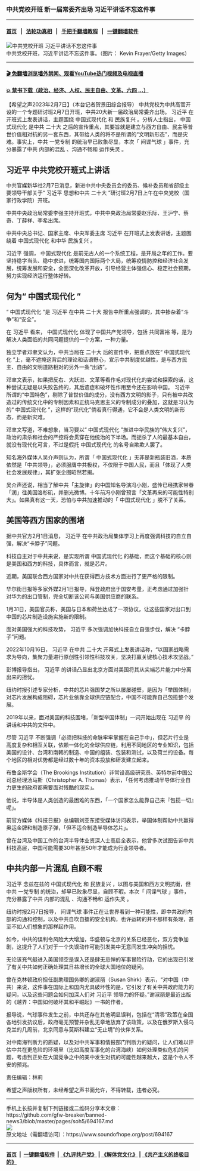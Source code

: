 ### 中共党校开班 新一届常委齐出场 习近平讲话不忘这件事
------------------------

#### [首页](https://github.com/gfw-breaker/banned-news3/blob/master/README.md) &nbsp;&nbsp;|&nbsp;&nbsp; [法轮功真相](https://github.com/begood0513/basic/blob/master/README.md)  &nbsp;&nbsp;|&nbsp;&nbsp; [手把手翻墙教程](https://github.com/gfw-breaker/guides/wiki)  &nbsp;&nbsp;|&nbsp;&nbsp; [一键翻墙软件](https://github.com/gfw-breaker/nogfw/blob/master/README.md)  



<div><img alt="中共党校开班 习近平讲话不忘这件事" src="https://img.soundofhope.org/2023-02/gettyimages-1346548951-1675803394449.jpg"/>
<br/><figcaption class="caption">
 中共党校开班，习近平讲话不忘这件事。（图片： Kevin Frayer/Getty Images）
</figcaption></div><hr/>

#### [ 🎬  免翻墙浏览墙外禁闻、观看YouTube热门视频及电视直播](https://github.com/gfw-breaker/HelloWorld)

#### [ 💥  禁书下载（政治、经济、人权、民主自由、文革、六四 ...）](https://github.com/gfw-breaker/books/blob/master/README.md)

<div><div class="Content__Wrapper sc-1bvya0-0 elmmKw article_body" data-checkusr="" itemprop="articleBody">
 <div id="post_place_1">
 </div>
 <p class="meta-top">
  <span class="meta">
   【希望之声2023年2月7日】（本台记者贺景田综合报导）
  </span>
  中共党校为中共高官开设的一个专题研讨班2月7日开班，中共20大新一届政治局常委齐出场。
  <ok href="/term/1063">
   习近平
  </ok>
  在开班式上发表讲话，主题围绕
  <ok href="/term/797367">
   中国式现代化
  </ok>
  和
  <ok href="/term/15023">
   民族复兴
  </ok>
  。分析人士指出，
  <ok href="/term/797367">
   中国式现代化
  </ok>
  是中共
  <ok href="/term/294559">
   二十大
  </ok>
  之后的宣传重点，其要旨就是建立与西方自由、民主等普世价值相对抗的另一套东西，其带给人类的将不是所谓的“文明新形态”，而是灾难。事实上，中共
  <ok href="/term/80155">
   一党专制
  </ok>
  的统治早已败象尽显，本次「
  <ok href="/term/834957">
   间谍气球
  </ok>
  」事件，充分暴露了中共
  <ok href="/term/836604">
   内部的混乱
  </ok>
  、沟通不畅和
  <ok href="/term/836607">
   运作失灵
  </ok>
  。
 </p>
 <h2>
  <strong>
   <ok href="/term/1063">
    习近平
   </ok>
   中共党校开班式上讲话
  </strong>
 </h2>
 <p>
  中共官媒新华社2月7日消息，新进中共中央委员会的委员、候补委员和省部级主要领导干部关于“
  <ok href="/term/1063">
   习近平
  </ok>
  思想和中共
  <ok href="/term/294559">
   二十大
  </ok>
  ”研讨班2月7日上午在中央党校（国家行政学院）开班。
 </p>
 <p>
  中共中央政治局常委李强主持开班式，中共中央政治局常委赵乐际、王沪宁、蔡奇、丁薛祥、李希出席。
 </p>
 <p>
  中共中央总书记、国家主席、中央军委主席
  <ok href="/term/1063">
   习近平
  </ok>
  在开班式上发表讲话，主题围绕着
  <ok href="/term/797367">
   中国式现代化
  </ok>
  和中华
  <ok href="/term/15023">
   民族复兴
  </ok>
  。
 </p>
 <p>
  <ok href="/term/1063">
   习近平
  </ok>
  强调，
  <ok href="/term/797367">
   中国式现代化
  </ok>
  是前无古人的一个系统工程，是开局之年的工作。要坚持稳字当头、稳中求进，统筹国内国际两个大局，统筹疫情防控和经济社会发展，统筹发展和安全，全面深化改革开放，引导经营主体强信心、稳定社会预期，努力实现经济运行整体好转。
 </p>
 <h2>
  <strong>
   何为“
   <ok href="/term/797367">
    中国式现代化
   </ok>
   ”
  </strong>
 </h2>
 <p>
  “
  <ok href="/term/797367">
   中国式现代化
  </ok>
  ”是
  <ok href="/term/1063">
   习近平
  </ok>
  在中共
  <ok href="/term/294559">
   二十大
  </ok>
  报告中所重点强调的，其中掺杂着“斗争”和“安全”。
 </p>
 <p>
  在
  <ok href="/term/1063">
   习近平
  </ok>
  看来，
  <ok href="/term/797367">
   中国式现代化
  </ok>
  体现了中国共产党领导，包括
  <ok href="/term/594488">
   共同富裕
  </ok>
  等，是为解决人类面临的共同问题提供的一个方案，一种力量。
 </p>
 <p>
  独立学者邓聿文认为，中共当局在
  <ok href="/term/294559">
   二十大
  </ok>
  后的宣传中，把重点放在“
  <ok href="/term/797367">
   中国式现代化
  </ok>
  ”上，毫不遮掩这背后的理论和话语野心，宣示中共制度优越性，是与西方民主、自由的文明道路相对的另外一条“出路”。
 </p>
 <p>
  邓聿文表示，如果把反右、大跃进、文革等看作毛对现代化的尝试和探索的话，这种尝试无疑是以失败告终的，其后遗症和破坏性作用至今还在影响中国。
  <ok href="/term/1063">
   习近平
  </ok>
  所谓的“中国特色”，剔除了普世价值的成分，没有西方文明的影子，只有被中共改造过的传统文化中的专制因素和正统马克思主义的专制成分的叠加，这就是习认为的“
  <ok href="/term/797367">
   中国式现代化
  </ok>
  ”，这样的“现代化”倘若真行得通，它不会是人类文明的新形态，而是新灾难。
 </p>
 <p>
  邓聿文写道，不难想象，当习要以“
  <ok href="/term/797367">
   中国式现代化
  </ok>
  ”推进中华民族的“伟大复兴”，政治的肃杀和社会的严控将会贯穿在他统治的下半场。而扼杀了人的最基本自由，就没有现代化可言，不过是假托
  <ok href="/term/797367">
   中国式现代化
  </ok>
  的名号自欺欺人罢了。
 </p>
 <p>
  知名海外媒体人吴介声则认为，所谓「
  <ok href="/term/797367">
   中国式现代化
  </ok>
  」无非是新瓶装旧酒，本质依然是「中共领导」，必须服膺中共极权，不仅限于中国人民，而且「体现了人类社会发展规律」，其扩张企图昭然若揭。
 </p>
 <p>
  吴介声还说，相当了解中共「主旋律」的中国知名导演冯小刚，盛传已经携家带眷「润」往美国洛杉矶，并删光微博。十年前冯小刚曾预言「文革再来的可能性特别大」。如果真有这一天，恐怕与中共加速推动的「
  <ok href="/term/797367">
   中国式现代化
  </ok>
  」脱不了关系。
 </p>
 <h2>
  <strong>
   美国等西方国家的围堵
  </strong>
 </h2>
 <p>
  据中共官方2月1日消息，
  <ok href="/term/1063">
   习近平
  </ok>
  在中共政治局集体学习上再度强调科技的自立自强，解决“卡脖子”问题。
 </p>
 <p>
  科技自主对于中共来说，是实现所谓
  <ok href="/term/797367">
   中国式现代化
  </ok>
  的基础，而这个基础的核心则是美国和西方的科技，具体而言，就是芯片。
 </p>
 <p>
  近期，美国联合西方国家对中共在获得西方技术方面进行了更严格的限制。
 </p>
 <p>
  华尔街日报等多家外媒2月1日报导，拜登政府出于国安考量，正考虑通过加强针对华为的出口管制，完全切断该公司与美国供应商的联系。
 </p>
 <p>
  1月31日，美国官员称，美国与日本和荷兰达成了一项协议，让这些国家对出口到中国的芯片制造设施实施新的限制。
 </p>
 <p>
  面对美国强大的科技攻势，
  <ok href="/term/1063">
   习近平
  </ok>
  多次强调加快科技自立自强步伐，解决 “卡脖子”问题。
 </p>
 <p>
  2022年10月16日，
  <ok href="/term/1063">
   习近平
  </ok>
  在中共
  <ok href="/term/294559">
   二十大
  </ok>
  开幕式上发表讲话称，“以国家战略需求为导向，集聚力量进行原创性引领性科技攻关，坚决打赢关键核心技术攻坚战。”
 </p>
 <p>
  彭博报导指出，
  <ok href="/term/1063">
   习近平
  </ok>
  的讲话凸显出北京方面对美国将其从尖端芯片能力中分离出来的担忧。
 </p>
 <p>
  纽约时报引述专家分析，中共的芯片强国梦之所以屡屡碰壁，是因为「举国体制」对芯片发展构成阻碍，芯片业依靠全球供应链配合，中国不可能靠自己包揽整个发展。
 </p>
 <p>
  2019年以来，面对美国的科技围堵，「新型举国体制」一词开始出现在
  <ok href="/term/1063">
   习近平
  </ok>
  的讲话和中共的文件中。
 </p>
 <p>
  尽管
  <ok href="/term/1063">
   习近平
  </ok>
  不断强调「必须把科技的命脉牢牢掌握在自己手中」，但芯片行业是高度复杂和相互关联，依赖一体化的全球供应链，利用不同地区的专业知识，包括美国的设计、台湾和南韩的制造、中国的组装、包装和测试，以及荷兰的设备。每个地区的相对优势都是经过数十年的资本投放和研发建立起来。
 </p>
 <p>
  布鲁金斯学会（The Brookings Institution）非常设高级研究员、英特尔前中国公司总经理汤马斯（Christopher A. Thomas）表示，「任何考虑推动半导体行业自力更生的政府都需要面对残酷的现实」。
 </p>
 <p>
  他说，半导体是人类创造的最困难的东西，「一个国家怎么能靠自己来『包揽一切』呢」。
 </p>
 <p>
  前官方媒体《科技日报》总编辑刘亚东接受媒体访问表示，举国体制帮助中共赢得奥运金牌和制造原子弹，「但不适合制造半导体芯片」。
 </p>
 <p>
  曾在台湾及中国工作的台湾半导体业资深人士高启全表示，他曾多次试图告诉中共科技高层，中国可能需要30年甚至50年才能成为行业领导者。
 </p>
 <h2>
  <strong>
   中共内部一片混乱 自顾不暇
  </strong>
 </h2>
 <p>
  <ok href="/term/1063">
   习近平
  </ok>
  念兹在兹的
  <ok href="/term/797367">
   中国式现代化
  </ok>
  和
  <ok href="/term/15023">
   民族复兴
  </ok>
  ，以图与美国和西方文明抗衡，但中共
  <ok href="/term/80155">
   一党专制
  </ok>
  的统治，却早已败象尽显，自顾不暇。本次「
  <ok href="/term/834957">
   间谍气球
  </ok>
  」事件，充分暴露了中共
  <ok href="/term/836604">
   内部的混乱
  </ok>
  、沟通不畅和
  <ok href="/term/836607">
   运作失灵
  </ok>
  。
 </p>
 <p>
  纽约时报2月7日报导，
  <ok href="/term/834957">
   间谍气球
  </ok>
  事件正在让世界看到一种可能性，即中共政府内部的沟通和控制，以及中共自吹自擂的安全机构，也许运转的并不那样有条理，甚至不如人们想象的那样起作用。
 </p>
 <p>
  如今，中共的误判令风险大大增加，华盛顿与北京的关系已经恶化，双方竞争加剧，这提升了人们对于一个失误动作可能引发美中无意间发生冲突的担忧。
 </p>
 <p>
  无论该充气艇进入美国领空是误入还是肆无忌惮的军事冒险行动，它的出现已引发了有关中共如何正确处理其日益增长的全球大国地位的疑问。
 </p>
 <p>
  曾在克林顿政府担任副助理国务卿的谢淑丽（Susan Shirk）表示，“对中国（中共）来说，这件事在国际上和国内尤具破坏性的是，它引发了有关中共政府能力的疑问，以及这些问题会如何加深人们对
  <ok href="/term/1063">
   习近平
  </ok>
  领导力的怀疑。”谢淑丽是最近出版的《越界：中国如何破坏其和平崛起》一书的作者。
 </p>
 <p>
  报导说，气球事件发生之前，中共还存在其他明显误判，包括在“清零”政策在全国各地引发抗议后，政府毫无预警并杂乱无章地放弃了该政策，以及在俄罗斯入侵乌克兰的几周前，北京同意与莫斯科建立“无止境”的伙伴关系。
 </p>
 <p>
  对中南海判断力的质疑，以及对中共军事和情报部门判断力的疑问，让人们难以评估中共在更危险的环境里（比如高度军事化的台湾海峡）如何处理类似危机的问题，考虑到正处在大国竞争之中的美中发生对抗的可能性越来越大，这是个令人不安的预兆。
 </p>
 <p class="meta-btm">
  责任编辑：林莉
 </p>
 <p class="meta-btm">
  希望之声版权所有，未经希望之声书面允许，不得转载，违者必究。
 </p>
</div>
</div>
<hr/>
手机上长按并复制下列链接或二维码分享本文章：<br/>
https://github.com/gfw-breaker/banned-news3/blob/master/pages/soh5/694167.md <br/>
<a href='https://github.com/gfw-breaker/banned-news3/blob/master/pages/soh5/694167.md'><img src='https://github.com/gfw-breaker/banned-news3/blob/master/pages/soh5/694167.md.png'/></a> <br/>
原文地址（需翻墙访问）：https://www.soundofhope.org/post/694167


------------------------
#### [首页](https://github.com/gfw-breaker/banned-news3/blob/master/README.md) &nbsp;|&nbsp; [一键翻墙软件](https://github.com/gfw-breaker/nogfw/blob/master/README.md) &nbsp;| [《九评共产党》](https://github.com/gfw-breaker/9ping.md/blob/master/README.md#九评之一评共产党是什么) | [《解体党文化》](https://github.com/gfw-breaker/jtdwh.md/blob/master/README.md) | [《共产主义的终极目的》](https://github.com/gfw-breaker/gczydzjmd.md/blob/master/README.md)


<img src='http://gfw-breaker.win/banned-news3/pages/soh5/694167.md' width='0px' height='0px'/>